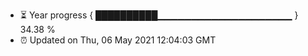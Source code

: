 - ⏳ Year progress { ██████████▁▁▁▁▁▁▁▁▁▁▁▁▁▁▁▁▁▁▁▁ } 34.38 %
- ⏰ Updated on Thu, 06 May 2021 12:04:03 GMT


